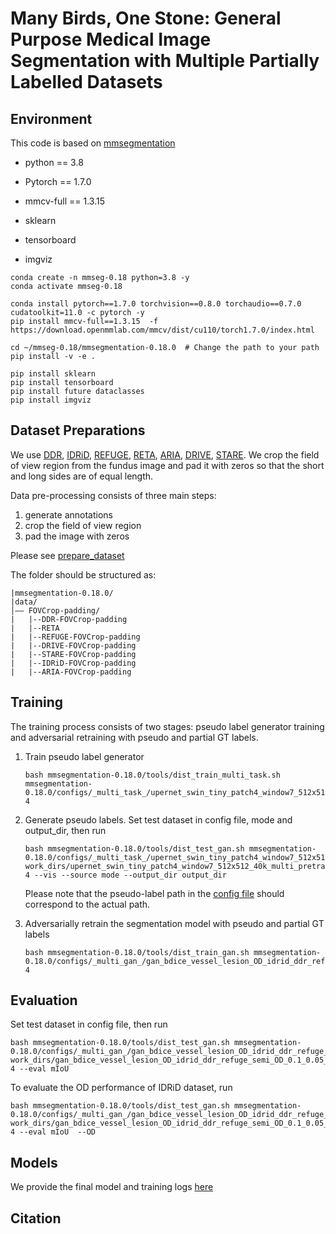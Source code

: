 # Many Birds, One Stone: General Purpose Medical Image Segmentation with Multiple Partially Labelled Datasets  

## Environment

This code is based on [mmsegmentation](https://github.com/open-mmlab/mmsegmentation/)

* python == 3.8

* Pytorch == 1.7.0

* mmcv-full == 1.3.15

* sklearn

* tensorboard

* imgviz

```shell
conda create -n mmseg-0.18 python=3.8 -y
conda activate mmseg-0.18

conda install pytorch==1.7.0 torchvision==0.8.0 torchaudio==0.7.0 cudatoolkit=11.0 -c pytorch -y
pip install mmcv-full==1.3.15  -f https://download.openmmlab.com/mmcv/dist/cu110/torch1.7.0/index.html 

cd ~/mmseg-0.18/mmsegmentation-0.18.0  # Change the path to your path
pip install -v -e .  

pip install sklearn 
pip install tensorboard 
pip install future dataclasses
pip install imgviz
```



## Dataset Preparations

We use [DDR](https://github.com/nkicsl/DDR-dataset), [IDRiD](https://ieee-dataport.org/open-access/indian-diabetic-retinopathy-image-dataset-idrid), [REFUGE](https://refuge.grand-challenge.org/), [RETA](https://reta-benchmark.org/), [ARIA](http://www.damianjjfarnell.com/?page_id=276), [DRIVE](https://drive.grand-challenge.org/), [STARE](http://cecas.clemson.edu/~ahoover/stare/). We crop the field of view region from the fundus image and pad it with zeros so that the short and long sides are of equal length.

Data pre-processing consists of three main steps:

1. generate annotations
2. crop the field of view region
3. pad the image with zeros

Please see [prepare_dataset](prepare_dataset)

 The folder should be structured as:

```none
|mmsegmentation-0.18.0/
|data/
│—— FOVCrop-padding/  
|	|--DDR-FOVCrop-padding
|	|--RETA
|	|--REFUGE-FOVCrop-padding
|	|--DRIVE-FOVCrop-padding
|	|--STARE-FOVCrop-padding
|	|--IDRiD-FOVCrop-padding
|	|--ARIA-FOVCrop-padding
```

## Training

The training process consists of two stages: pseudo label generator training and adversarial retraining with pseudo and partial GT labels. 

1. Train pseudo label generator

   ```shell
   bash mmsegmentation-0.18.0/tools/dist_train_multi_task.sh mmsegmentation-0.18.0/configs/_multi_task_/upernet_swin_tiny_patch4_window7_512x512_40k_multi_pretrain_224x224_1K_group_idrid_ddr_refuge.py 4
   ```

2. Generate pseudo labels. Set test dataset in config file, mode and output_dir, then run

   ```shell
   bash mmsegmentation-0.18.0/tools/dist_test_gan.sh mmsegmentation-0.18.0/configs/_multi_task_/upernet_swin_tiny_patch4_window7_512x512_40k_multi_pretrain_224x224_1K_group_idrid_ddr_refuge.py work_dirs/upernet_swin_tiny_patch4_window7_512x512_40k_multi_pretrain_224x224_1K_group_idrid_ddr_refuge/iter_60000.pth 4 --vis --source mode --output_dir output_dir
   ```

   Please note that the pseudo-label path in the [config file](configs/_base_/datasets/multi_task_vessel_lesion_OD_idrid_ddr_refuge_semi_OD.py) should correspond to the actual path.

3. Adversarially retrain the segmentation model with pseudo and partial GT labels

   ```shell
   bash mmsegmentation-0.18.0/tools/dist_train_gan.sh mmsegmentation-0.18.0/configs/_multi_gan_/gan_bdice_vessel_lesion_OD_idrid_ddr_refuge_semi_OD_0.1_0.05_60k_128_group_window_size16.py 4
   ```

## Evaluation

Set test dataset in config file, then run

```shell
bash mmsegmentation-0.18.0/tools/dist_test_gan.sh mmsegmentation-0.18.0/configs/_multi_gan_/gan_bdice_vessel_lesion_OD_idrid_ddr_refuge_semi_OD_0.1_0.05_60k_128_group_window_size16.py work_dirs/gan_bdice_vessel_lesion_OD_idrid_ddr_refuge_semi_OD_0.1_0.05_60k_128_group_window_size16/ckpt/iter_60000.pth 4 --eval mIoU 
```

To evaluate the OD performance of IDRiD dataset, run

```shell
bash mmsegmentation-0.18.0/tools/dist_test_gan.sh mmsegmentation-0.18.0/configs/_multi_gan_/gan_bdice_vessel_lesion_OD_idrid_ddr_refuge_semi_OD_0.1_0.05_60k_128_group_window_size16.py work_dirs/gan_bdice_vessel_lesion_OD_idrid_ddr_refuge_semi_OD_0.1_0.05_60k_128_group_window_size16/ckpt/iter_60000.pth 4 --eval mIoU  --OD
```

## Models

We provide the final model and training logs [here](https://drive.google.com/file/d/1Egss_17VzDCRli3YD-6V5BCRH0ZrQ-FW/view)

## Citation

